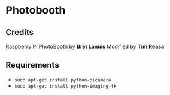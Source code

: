 # Photobooth

## Credits

Raspberry Pi PhotoBooth by **Bret Lanuis**
Modified by **Tim Reasa**

## Requirements

* `sudo apt-get install python-picamera`
* `sudo apt-get install python-imaging-tk`